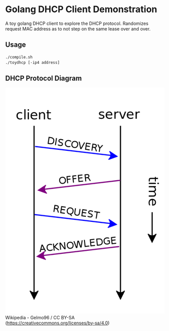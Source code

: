 # Golang DHCP Client Demonstration

A toy golang DHCP client to explore the DHCP protocol.
Randomizes request MAC address as to not step on the same lease over and over.

## Usage
```bash
./compile.sh
./toydhcp [-ip4 address]
```

## DHCP Protocol Diagram

![Session](DHCP_session.png)
Wikipedia - Gelmo96 / CC BY-SA (https://creativecommons.org/licenses/by-sa/4.0)